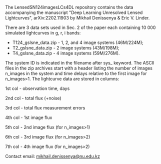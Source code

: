 The LensedSN124imagesLCs4DL repository contains the data accompanying the manuscript "Deep Learning Unresolved Lensed Lightcurves", arXiv:2202.11903 by Mikhail Denissenya & Eric V. Linder.

There are 3 data sets used in Sec. 2 of the paper each containing  10 000 simulated lightcurves in g, r, i bands: 
 
 * T124_gslsne_data.zip   - 1, 2, and 4 image systems (46M/224M);
 * T2_gslsne_data.zip  - 2 image systems (43M/198M);
 * T4_gslsne_data.zip  - 4 image systems (59M/276M). 

The system ID is indicated in the filename after sys_ keyword.  The ASCII files in the zip archives start with a header listing the number of images n_images in the system and time delays relative to the first image for n_images>1. The lightcurve data are stored in columns:

1st col - observation time, days

2nd col - total flux (+noise)

3rd col - total flux measurement errors

4th col - 1st image flux

5th col - 2nd image flux (for n_images>1)

6th col - 3rd image flux (for n_images>2)

7th col - 4th image flux (for n_images>2)

Contact email: mikhail.denissenya@nu.edu.kz
